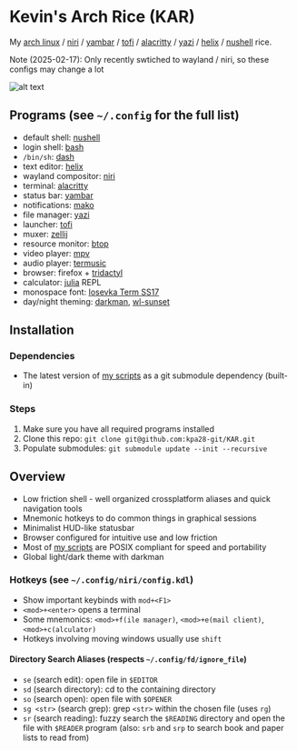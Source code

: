 # Kevin's Arch Rice (KAR)
My [arch linux](https://archlinux.org/) / [niri](https://github.com/YaLTeR/niri) / [yambar](https://codeberg.org/dnkl/yambar) / [tofi](https://github.com/philj56/tofi) / [alacritty](https://github.com/alacritty/alacritty) / [yazi](https://github.com/sxyazi/yazi) / [helix](https://helix-editor.com) / [nushell](https://www.nushell.sh/) rice.

Note (2025-02-17): Only recently swtiched to wayland / niri, so these configs may change a lot

![alt text](.local/share/rice/rice-screen.png?raw=true)

## Programs (see `~/.config` for the full list)
* default shell: [nushell](https://www.nushell.sh/)
* login shell: [bash](https://www.gnu.org/software/bash/manual/bash.html)
* `/bin/sh`: [dash](https://www.man7.org/linux/man-pages/man1/dash.1.html)
* text editor: [helix](https://helix-editor.com)
* wayland compositor: [niri](https://github.com/YaLTeR/niri)
* terminal: [alacritty](https://github.com/alacritty/alacritty)
* status bar: [yambar](https://codeberg.org/dnkl/yambar)
* notifications: [mako](https://github.com/emersion/mako)
* file manager: [yazi](https://github.com/sxyazi/yazi)
* launcher: [tofi](https://github.com/philj56/tofi)
* muxer: [zellij](https://github.com/zellij-org/zellij)
* resource monitor: [btop](https://github.com/aristocratos/btop)
* video player: [mpv](https://mpv.io)
* audio player: [termusic](https://github.com/tramhao/termusic)
* browser: firefox + [tridactyl](https://github.com/tridactyl/tridactyl)
* calculator: [julia](https://julialang.org) REPL
* monospace font: [Iosevka Term SS17](https://github.com/be5invis/Iosevka)
* day/night theming: [darkman](https://gitlab.com/WhyNotHugo/darkman), [wl-sunset](https://github.com/kennylevinsen/wlsunset)

## Installation

### Dependencies
* The latest version of [my scripts](https://github.com/kpa28-git/scripts) as a git submodule dependency (built-in)
<!-- * Free API Keys: [Coinmarketcap](https://coinmarketcap.com/api), [Alphavantage](https://www.alphavantage.co/support/#api-key), [World Air Quality Index](http://aqicn.org/data-platform/token/#/) ([instructions](https://github.com/kpa28-git/scripts/blob/master/polybar/README.md)) -->

### Steps
1. Make sure you have all required programs installed
2. Clone this repo: `git clone git@github.com:kpa28-git/KAR.git`
3. Populate submodules: `git submodule update --init --recursive`

## Overview
* Low friction shell - well organized crossplatform aliases and quick navigation tools
* Mnemonic hotkeys to do common things in graphical sessions
* Minimalist HUD-like statusbar
* Browser configured for intuitive use and low friction
* Most of [my scripts](https://github.com/kpa28-git/scripts) are POSIX compliant for speed and portability
* Global light/dark theme with darkman

### Hotkeys (see `~/.config/niri/config.kdl`)
* Show important keybinds with `mod+<F1>`
* `<mod>+<enter>` opens a terminal
* Some mnemonics: `<mod>+f(ile manager)`, `<mod>+e(mail client)`, `<mod>+c(alculator)`
* Hotkeys involving moving windows usually use `shift`

#### Directory Search Aliases (respects `~/.config/fd/ignore_file`)
* `se` (search edit): open file in `$EDITOR`
* `sd` (search directory): cd to the containing directory
* `so` (search open): open file with `$OPENER`
* `sg <str>` (search grep): grep `<str>` within the chosen file (uses `rg`)
* `sr` (search reading): fuzzy search the `$READING` directory and open the file with `$READER` program (also: `srb` and `srp` to search book and paper lists to read from)


